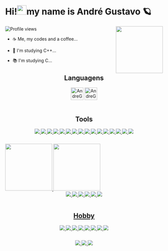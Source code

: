 <h1 aling = "left"> Hi!<img src="https://raw.githubusercontent.com/kaueMarques/kaueMarques/master/hi.gif" height="30px">my name is André Gustavo 🪐</h1>
<img height = "150em" align = "right" src = "https://media4.giphy.com/media/js585wl3Qpq1UdOITv/giphy.gif?cid=ecf05e47flbimlpe6z2qafoq5h6znm9drlss8uea9gv6hal3&rid=giphy.gif&ct=g">

<p align="left"> <img src="https://komarev.com/ghpvc/?username=AndreGustavo-Developer&color=green" alt="Profile views" /> </p>

- ☕ Me, my codes and a coffee...
- 🌱 I'm studying C++...
- 📚 I'm studying C...

   <!-- languagens -->
<div style = "display: inline_block" align = "center">
  <h2>Languagens</h2>
  <img aling = "center" alt = "AndreGustavo_Dev" height = "40" width = "40" src = "https://cdn.jsdelivr.net/gh/devicons/devicon/icons/cplusplus/cplusplus-original.svg">
  <img aling = "center" alt = "AndreGustavo_Dev" height = "40" width = "40" src = "https://cdn.jsdelivr.net/gh/devicons/devicon/icons/c/c-original.svg">
</div>
 

  <!-- tools -->
<div style = "display: inline_block" align = "center"><br>
  <h2>Tools</h2>
  <a href = "https://github.com/AndreGustavo-Developer">

  <img src = "https://img.shields.io/badge/powershell-5391FE?style=for-the-badge&logo=powershell&logoColor=white">
  <img src = "https://img.shields.io/badge/Android-3DDC84?style=for-the-badge&logo=android&logoColor=white">
  <img src = "https://img.shields.io/badge/Windows-0078D6?style=for-the-badge&logo=windows&logoColor=white">
  <img src = "https://img.shields.io/badge/MySQL-00000F?style=for-the-badge&logo=mysql&logoColor=white">
  <img src = "https://img.shields.io/badge/Unity-100000?style=for-the-badge&logo=unity&logoColor=white">
  <img src = "https://img.shields.io/badge/Amazon_AWS-FF9900?style=for-the-badge&logo=amazonaws&logoColor=white">
  <img src = "https://img.shields.io/badge/Canva-%2300C4CC.svg?&style=for-the-badge&logo=Canva&logoColor=white">
  <img src = "https://img.shields.io/badge/Adobe%20Photoshop-31A8FF?style=for-the-badge&logo=Adobe%20Photoshop&logoColor=black">
  <img src = "https://img.shields.io/badge/Visual_Studio-5C2D91?style=for-the-badge&logo=visual%20studio&logoColor=white">
  <img src = "https://img.shields.io/badge/Visual_Studio_Code-0078D4?style=for-the-badge&logo=visual%20studio%20code&logoColor=white">
  <img src = "https://img.shields.io/badge/windows%20terminal-4D4D4D?style=for-the-badge&logo=windows%20terminal&logoColor=white">
  <img src = "https://img.shields.io/badge/Opera-FF1B2D?style=for-the-badge&logo=Opera&logoColor=white">
  <img src = "https://img.shields.io/badge/Google_chrome-4285F4?style=for-the-badge&logo=Google-chrome&logoColor=white">
  <img src = "https://img.shields.io/badge/Wordpress-21759B?style=for-the-badge&logo=wordpress&logoColor=white">
  <img src = "https://img.shields.io/badge/Microsoft_Office-D83B01?style=for-the-badge&logo=microsoft-office&logoColor=white">
  <img src = "https://img.shields.io/badge/GIT-E44C30?style=for-the-badge&logo=git&logoColor=white">
</div>
  
##

<div>
  <a href = "https://github.com/AndreGustavo-Developer">
  <img height = "150em" src = "https://github-readme-stats.vercel.app/api/?username=AndreGustavo-Developer&show_icons=true&theme=chartreuse-dark&include_all_commits=true&count_private=true"/>
  <img height = "150em" src = "https://github-readme-stats.vercel.app/api/top-langs/?username=AndreGustavo-Developer&layout=compact&langs_count=16&theme=chartreuse-dark"/>
</div>
  
  <!-- redes sociais -->
<div align = "center">
  <a href = "https://www.instagram.com/andre_gustavo125/" target = "_blank"><img src = "https://img.shields.io/badge/Instagram-E4405F?style=for-the-badge&logo=instagram&logoColor=white"</a>
  <a href = "https://github.com/AndreGustavo-Developer" target = "_blank"><img src = "https://img.shields.io/badge/GitHub-100000?style=for-the-badge&logo=github&logoColor=white"</a>
  <a href = "https://www.facebook.com/andregustavo.fernandesrodrigues.5/" target = "_blank"><img src = "https://img.shields.io/badge/Facebook-1877F2?style=for-the-badge&logo=facebook&logoColor=white"</a>
  <a href = "https://discord.com/channels/900907613162709052/934939099876446208" target = "_blank"><img src = "https://img.shields.io/badge/Discord-7289DA?style=for-the-badge&logo=discord&logoColor=white"</a>
  <a href = "mailto:andre.gus.programmer@gmail.com" target = "_blank"><img src = "https://img.shields.io/badge/Gmail-D14836?style=for-the-badge&logo=gmail&logoColor=white"</a>
  <a href = "https://www.linkedin.com/in/andre-gustavo-a18381225/" target = "_blank"><img src = "https://img.shields.io/badge/LinkedIn-0077B5?style=for-the-badge&logo=linkedin&logoColor=white"</a>
</div>
   
   
   <!-- Hobby-->
<div style = "display: inline_block" align = "center"><br>
  <h2>Hobby</h2>
  <a href = "https://github.com/AndreGustavo-Developer">
  
  <img src = "https://img.shields.io/badge/YouTube-FF0000?style=for-the-badge&logo=youtube&logoColor=white">
  <img src = "https://img.shields.io/badge/Netflix-E50914?style=for-the-badge&logo=netflix&logoColor=white">
  <img src = "https://img.shields.io/badge/Crunchyroll-F47521?style=for-the-badge&logo=crunchyroll&logoColor=white">
  <img src = "https://img.shields.io/badge/Itch.io-FA5C5C?style=for-the-badge&logo=itchdotio&logoColor=white">
  <img src = "https://img.shields.io/badge/Steam-000000?style=for-the-badge&logo=steam&logoColor=white">
  <img src = "https://img.shields.io/badge/Spotify-1ED760?&style=for-the-badge&logo=spotify&logoColor=white">
  <img src = "https://img.shields.io/badge/YouTube_Music-FF0000?style=for-the-badge&logo=youtube-music&logoColor=white">
  <img src = "https://img.shields.io/badge/Udemy-EC5252?style=for-the-badge&logo=Udemy&logoColor=white">
</div>
 
 ##
 
<div align = "center">
 <img src = "https://img.shields.io/badge/AMD-Vega_3-ED1C24?style=for-the-badge&logo=amd&logoColor=white">
 <img src = "https://img.shields.io/badge/AMD-Athlon_3000G-ED1C24?style=for-the-badge&logo=amd&logoColor=white">
 <img src = "https://img.shields.io/badge/Windows_11-Desktop-0078D6?style=for-the-badge&logo=windows&logoColor=white">
</div>
